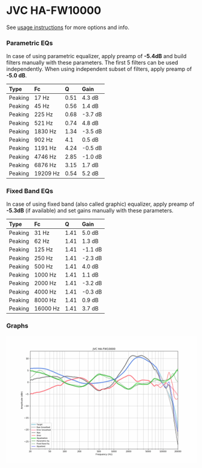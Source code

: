 # JVC HA-FW10000
See [usage instructions](https://github.com/jaakkopasanen/AutoEq#usage) for more options and info.

### Parametric EQs
In case of using parametric equalizer, apply preamp of **-5.4dB** and build filters manually
with these parameters. The first 5 filters can be used independently.
When using independent subset of filters, apply preamp of **-5.0 dB**.

| Type    | Fc       |    Q | Gain    |
|:--------|:---------|:-----|:--------|
| Peaking | 17 Hz    | 0.51 | 4.3 dB  |
| Peaking | 45 Hz    | 0.56 | 1.4 dB  |
| Peaking | 225 Hz   | 0.68 | -3.7 dB |
| Peaking | 521 Hz   | 0.74 | 4.8 dB  |
| Peaking | 1830 Hz  | 1.34 | -3.5 dB |
| Peaking | 902 Hz   | 4.1  | 0.5 dB  |
| Peaking | 1191 Hz  | 4.24 | -0.5 dB |
| Peaking | 4746 Hz  | 2.85 | -1.0 dB |
| Peaking | 6876 Hz  | 3.15 | 1.7 dB  |
| Peaking | 19209 Hz | 0.54 | 5.2 dB  |

### Fixed Band EQs
In case of using fixed band (also called graphic) equalizer, apply preamp of **-5.3dB**
(if available) and set gains manually with these parameters.

| Type    | Fc       |    Q | Gain    |
|:--------|:---------|:-----|:--------|
| Peaking | 31 Hz    | 1.41 | 5.0 dB  |
| Peaking | 62 Hz    | 1.41 | 1.3 dB  |
| Peaking | 125 Hz   | 1.41 | -1.1 dB |
| Peaking | 250 Hz   | 1.41 | -2.3 dB |
| Peaking | 500 Hz   | 1.41 | 4.0 dB  |
| Peaking | 1000 Hz  | 1.41 | 1.1 dB  |
| Peaking | 2000 Hz  | 1.41 | -3.2 dB |
| Peaking | 4000 Hz  | 1.41 | -0.3 dB |
| Peaking | 8000 Hz  | 1.41 | 0.9 dB  |
| Peaking | 16000 Hz | 1.41 | 3.7 dB  |

### Graphs
![](./JVC%20HA-FW10000.png)
